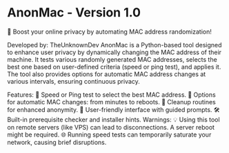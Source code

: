 # AnonMac - Version 1.0
🚀 Boost your online privacy by automating MAC address randomization!

Developed by: TheUnknownDev
AnonMac is a Python-based tool designed to enhance user privacy by dynamically changing the MAC address of their machine. It tests various randomly generated MAC addresses, selects the best one based on user-defined criteria (speed or ping test), and applies it. The tool also provides options for automatic MAC address changes at various intervals, ensuring continuous privacy.

Features:
📡 Speed or Ping test to select the best MAC address.
🔄 Options for automatic MAC changes: from minutes to reboots.
🧹 Cleanup routines for enhanced anonymity.
🎯 User-friendly interface with guided prompts.
🛠 Built-in prerequisite checker and installer hints.
Warnings:
💡 Using this tool on remote servers (like VPS) can lead to disconnections. A server reboot might be required.
🌐 Running speed tests can temporarily saturate your network, causing brief disruptions.
